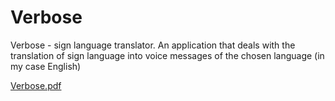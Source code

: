 # Verbose

Verbose - sign language translator.
An application that deals with the translation of sign language into voice messages of the chosen language (in my case English)



[Verbose.pdf](https://github.com/user-attachments/files/17075060/Verbose.pdf)
